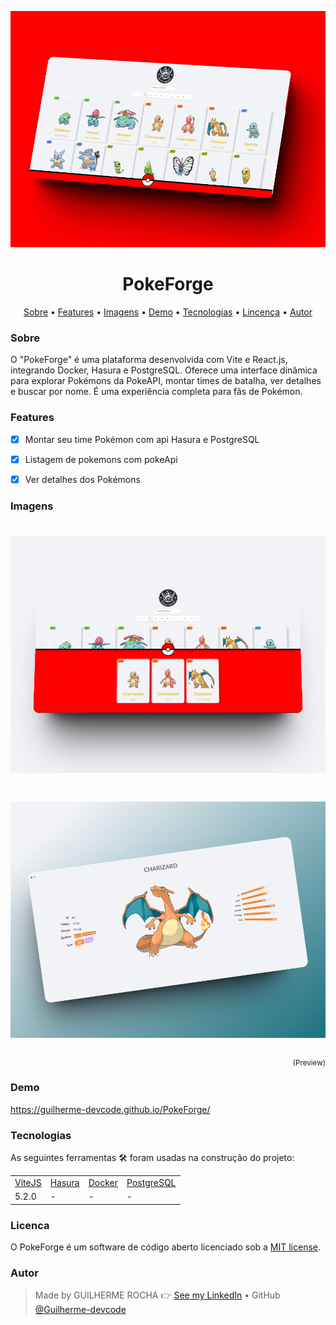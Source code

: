 <p align="center">
    <img alt="Readme" title="Readme title" src="./FrontEnd/Project.png" />
</p>

<h1 align="center">PokeForge</h1>

<p align="center">
    <a href="#sobre">Sobre</a> • 
    <a href="#features">Features</a> • 
    <a href="#imagens">Imagens</a> • 
    <a href="#demo">Demo</a> • 
    <a href="#tecnologias">Tecnologias</a> • 
    <a href="#licenca">Lincença</a> • 
    <a href="#autor">Autor</a> 
</p>

### Sobre

O "PokeForge" é uma plataforma desenvolvida com Vite e React.js, integrando Docker, Hasura e PostgreSQL. Oferece uma interface dinâmica para explorar Pokémons da PokeAPI, montar times de batalha, ver detalhes e buscar por nome. É uma experiência completa para fãs de Pokémon.

### Features

- [x] Montar seu time Pokémon com api Hasura e PostgreSQL
- [x] Listagem de pokemons com pokeApi
- [x] Ver detalhes dos Pokémons


### Imagens
<h1 align="center">
    <img alt="Readme" title="Readme PokeTeam" src="./FrontEnd/pokeTeam.png" />
</h1>
<h1 align="center">
    <img alt="Readme" title="Readme PokeDetails" src="./FrontEnd/PokeDetails.png" />
</h1>


<p align="right">
<sub>(Preview)</sub>
</p>

### Demo

https://guilherme-devcode.github.io/PokeForge/

### Tecnologias

As seguintes ferramentas 🛠 foram usadas na construção do projeto:

<table>
    <tr>
        <td><a href="https://www.javascript.com/">ViteJS</a></td>
        <td><a href="https://pt-br.reactjs.org/">Hasura</a></td>
        <td><a href="https://developers.facebook.com/">Docker</a></td>
        <td><a href="https://firebase.google.com/?hl=pt">PostgreSQL</a></td>
    </tr>
    <tr>
        <td>5.2.0</td>
        <td>-</td>
        <td>-</td>
        <td>-</td>
    </tr>
</table>

### Licenca

O PokeForge é um software de código aberto licenciado sob a [MIT license](http://opensource.org/licenses/MIT).

### Autor

> Made by GUILHERME ROCHA 👉 [See my LinkedIn](https://www.linkedin.com/in/guilherme-rocha-7b3a69220/) • GitHub [@Guilherme-devcode](https://github.com/Guilherme-devcode)
